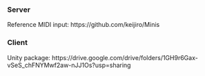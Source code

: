 <h3>Server</h3>
Reference MIDI input: https://github.com/keijiro/Minis

<h3>Client</h3>
Unity package: https://drive.google.com/drive/folders/1GH9r6Gax-vSeS_chFNYMwf2aw-nJJ1Os?usp=sharing
